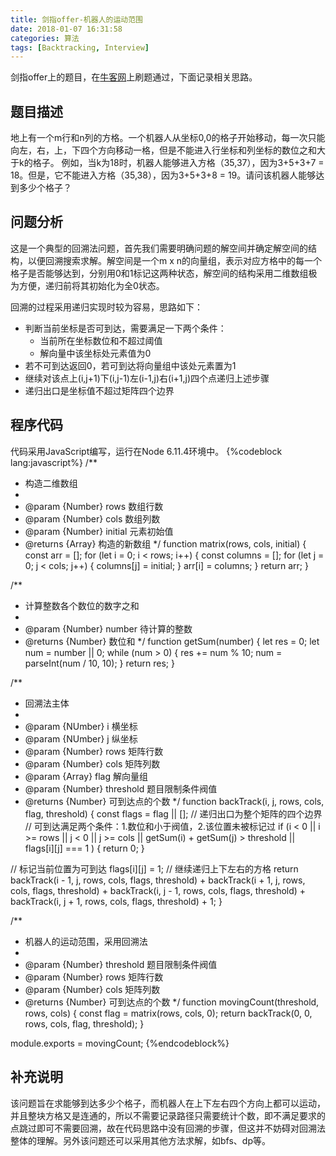 ```yaml
---
title: 剑指offer-机器人的运动范围
date: 2018-01-07 16:31:58
categories: 算法
tags: [Backtracking, Interview]
---
```

剑指offer上的题目，在[牛客网](https://www.nowcoder.com/)上刷题通过，下面记录相关思路。

## 题目描述
地上有一个m行和n列的方格。一个机器人从坐标0,0的格子开始移动，每一次只能向左，右，上，下四个方向移动一格，但是不能进入行坐标和列坐标的数位之和大于k的格子。 例如，当k为18时，机器人能够进入方格（35,37），因为3+5+3+7 = 18。但是，它不能进入方格（35,38），因为3+5+3+8 = 19。请问该机器人能够达到多少个格子？

## 问题分析
这是一个典型的回溯法问题，首先我们需要明确问题的解空间并确定解空间的结构，以便回溯搜索求解。解空间是一个m x n的向量组，表示对应方格中的每一个格子是否能够达到，分别用0和1标记这两种状态，解空间的结构采用二维数组极为方便，递归前将其初始化为全0状态。

回溯的过程采用递归实现时较为容易，思路如下：
- 判断当前坐标是否可到达，需要满足一下两个条件：
  - 当前所在坐标数位和不超过阈值
  - 解向量中该坐标处元素值为0
- 若不可到达返回0，若可到达将向量组中该处元素置为1
- 继续对该点上(i,j+1)下(i,j-1)左(i-1,j)右(i+1,j)四个点递归上述步骤
- 递归出口是坐标值不超过矩阵四个边界
<!--more-->
## 程序代码
代码采用JavaScript编写，运行在Node 6.11.4环境中。
{%codeblock lang:javascript%}
/**
 * 构造二维数组
 *
 * @param {Number} rows 数组行数
 * @param {Number} cols 数组列数
 * @param {Number} initial 元素初始值
 * @returns {Array} 构造的新数组
 */
function matrix(rows, cols, initial) {
  const arr = [];
  for (let i = 0; i < rows; i++) {
    const columns = [];
    for (let j = 0; j < cols; j++) {
      columns[j] = initial;
    }
    arr[i] = columns;
  }
  return arr;
}

/**
 * 计算整数各个数位的数字之和
 *
 * @param {Number} number 待计算的整数
 * @returns {Number} 数位和
 */
function getSum(number) {
  let res = 0;
  let num = number || 0;
  while (num > 0) {
    res += num % 10;
    num = parseInt(num / 10, 10);
  }
  return res;
}

/**
 * 回溯法主体
 *
 * @param {NUmber} i 横坐标
 * @param {NUmber} j 纵坐标
 * @param {Number} rows 矩阵行数
 * @param {Number} cols 矩阵列数
 * @param {Array} flag 解向量组
 * @param {Number} threshold 题目限制条件阀值
 * @returns {Number} 可到达点的个数
 */
function backTrack(i, j, rows, cols, flag, threshold) {
  const flags = flag || [];
  // 递归出口为整个矩阵的四个边界
  // 可到达满足两个条件：1.数位和小于阀值，2.该位置未被标记过
  if (i < 0 || i >= rows || j < 0 || j >= cols ||
    getSum(i) + getSum(j) > threshold || flags[i][j] === 1
  ) {
    return 0;
  }

  // 标记当前位置为可到达
  flags[i][j] = 1;
  // 继续递归上下左右的方格
  return backTrack(i - 1, j, rows, cols, flags, threshold) +
    backTrack(i + 1, j, rows, cols, flags, threshold) +
    backTrack(i, j - 1, rows, cols, flags, threshold) +
    backTrack(i, j + 1, rows, cols, flags, threshold) +
    1;
}

/**
 * 机器人的运动范围，采用回溯法
 *
 * @param {Number} threshold 题目限制条件阀值
 * @param {Number} rows 矩阵行数
 * @param {Number} cols 矩阵列数
 * @returns {Number} 可到达点的个数
 */
function movingCount(threshold, rows, cols) {
  const flag = matrix(rows, cols, 0);
  return backTrack(0, 0, rows, cols, flag, threshold);
}

module.exports = movingCount;
{%endcodeblock%}

## 补充说明
该问题旨在求能够到达多少个格子，而机器人在上下左右四个方向上都可以运动，并且整块方格又是连通的，所以不需要记录路径只需要统计个数，即不满足要求的点跳过即可不需要回溯，故在代码思路中没有回溯的步骤，但这并不妨碍对回溯法整体的理解。另外该问题还可以采用其他方法求解，如bfs、dp等。